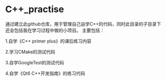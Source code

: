 # C++_practise
通过建立此github仓库，用于管理自己自学C++的代码，同时此目录的子目录下还会包括我在学习过程中做的小项目。
主要包括：

1.自学《C++ primer plus》的课后练习内容

2.学习CMake的测试代码

3.自学GoogleTest的测试代码

4.自学《Qt6 C++开发指南》的练习代码
